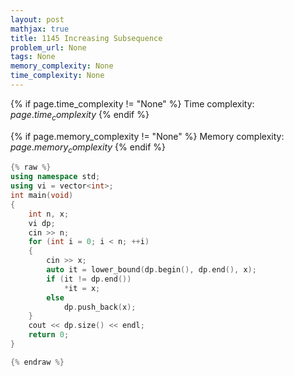 ```yaml
---
layout: post
mathjax: true
title: 1145 Increasing Subsequence
problem_url: None
tags: None
memory_complexity: None
time_complexity: None
---
```




{% if page.time_complexity != "None" %}
Time complexity: ${{ page.time_complexity }}$
{% endif %}

{% if page.memory_complexity != "None" %}
Memory complexity: ${{ page.memory_complexity }}$
{% endif %}

```cpp
{% raw %}
using namespace std;
using vi = vector<int>;
int main(void)
{
    int n, x;
    vi dp;
    cin >> n;
    for (int i = 0; i < n; ++i)
    {
        cin >> x;
        auto it = lower_bound(dp.begin(), dp.end(), x);
        if (it != dp.end())
            *it = x;
        else
            dp.push_back(x);
    }
    cout << dp.size() << endl;
    return 0;
}

{% endraw %}
```